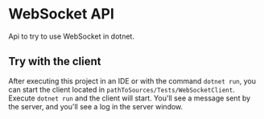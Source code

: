 # WebSocket API

Api to try to use WebSocket in dotnet.

## Try with the client

After executing this project in an IDE or with the command ``dotnet run``, you can start the client located in ``pathToSources/Tests/WebSocketClient``.
Execute ``dotnet run`` and the client will start.
You'll see a message sent by the server, and you'll see a log in the server window.
